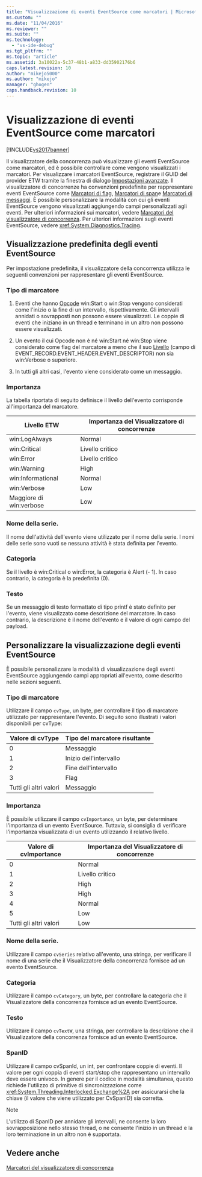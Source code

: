 ```yaml
---
title: "Visualizzazione di eventi EventSource come marcatori | Microsoft Docs"
ms.custom: ""
ms.date: "11/04/2016"
ms.reviewer: ""
ms.suite: ""
ms.technology: 
  - "vs-ide-debug"
ms.tgt_pltfrm: ""
ms.topic: "article"
ms.assetid: 3a10022a-5c37-48b1-a833-dd35902176b6
caps.latest.revision: 10
author: "mikejo5000"
ms.author: "mikejo"
manager: "ghogen"
caps.handback.revision: 10
---
```

# Visualizzazione di eventi EventSource come marcatori
[!INCLUDE[vs2017banner](../code-quality/includes/vs2017banner.md)]

Il visualizzatore della concorrenza può visualizzare gli eventi EventSource come marcatori, ed è possibile controllare come vengono visualizzati i marcatori.  Per visualizzare i marcatori EventSource, registrare il GUID del provider ETW tramite la finestra di dialogo [Impostazioni avanzate](../profiling/advanced-settings-dialog-box-concurrency-visualizer.md).  Il visualizzatore di concorrenze ha convenzioni predefinite per rappresentare eventi EventSource come [Marcatori di flag](../profiling/flag-markers.md), [Marcatori di span](../profiling/span-markers.md)e [Marcatori di messaggi](../profiling/message-markers.md).  È possibile personalizzare la modalità con cui gli eventi EventSource vengono visualizzati aggiungendo campi personalizzati agli eventi.  Per ulteriori informazioni sui marcatori, vedere [Marcatori del visualizzatore di concorrenza](../profiling/concurrency-visualizer-markers.md).  Per ulteriori informazioni sugli eventi EventSource, vedere <xref:System.Diagnostics.Tracing>.  
  
## Visualizzazione predefinita degli eventi EventSource  
 Per impostazione predefinita, il visualizzatore della concorrenza utilizza le seguenti convenzioni per rappresentare gli eventi EventSource.  
  
### Tipo di marcatore  
  
1.  Eventi che hanno [Opcode](http://msdn.microsoft.com/it-it/d97953df-669b-4c55-b1a8-925022b339b7) win:Start o win:Stop vengono considerati come l'inizio o la fine di un intervallo, rispettivamente.  Gli intervalli annidati o sovrapposti non possono essere visualizzati.  Le coppie di eventi che iniziano in un thread e terminano in un altro non possono essere visualizzati.  
  
2.  Un evento il cui Opcode non è né win:Start né win:Stop viene considerato come flag del marcatore a meno che il suo [Livello](http://msdn.microsoft.com/it-it/dfa4e0a9-4d89-4f50-aef9-1dae0dc11726) \(campo di EVENT\_RECORD.EVENT\_HEADER.EVENT\_DESCRIPTOR\) non sia win:Verbose o superiore.  
  
3.  In tutti gli altri casi, l'evento viene considerato come un messaggio.  
  
### Importanza  
 La tabella riportata di seguito definisce il livello dell'evento corrisponde all'importanza del marcatore.  
  
|Livello ETW|Importanza del Visualizzatore di concorrenze|  
|-----------------|--------------------------------------------------|  
|win:LogAlways|Normal|  
|win:Critical|Livello critico|  
|win:Error|Livello critico|  
|win:Warning|High|  
|win:Informational|Normal|  
|win:Verbose|Low|  
|Maggiore di win:verbose|Low|  
  
### Nome della serie.  
 Il nome dell'attività dell'evento viene utilizzato per il nome della serie.  I nomi delle serie sono vuoti se nessuna attività è stata definita per l'evento.  
  
### Categoria  
 Se il livello è win:Critical o win:Error, la categoria è Alert \(\- 1\).  In caso contrario, la categoria è la predefinita \(0\).  
  
### Testo  
 Se un messaggio di testo formattato di tipo printf è stato definito per l'evento, viene visualizzato come descrizione del marcatore.  In caso contrario, la descrizione è il nome dell'evento e il valore di ogni campo del payload.  
  
## Personalizzare la visualizzazione degli eventi EventSource  
 È possibile personalizzare la modalità di visualizzazione degli eventi EventSource aggiungendo campi appropriati all'evento, come descritto nelle sezioni seguenti.  
  
### Tipo di marcatore  
 Utilizzare il campo `cvType`, un byte, per controllare il tipo di marcatore utilizzato per rappresentare l'evento.  Di seguito sono illustrati i valori disponibili per cvType:  
  
|Valore di cvType|Tipo del marcatore risultante|  
|----------------------|-----------------------------------|  
|0|Messaggio|  
|1|Inizio dell'intervallo|  
|2|Fine dell'intervallo|  
|3|Flag|  
|Tutti gli altri valori|Messaggio|  
  
### Importanza  
 È possibile utilizzare il campo `cvImportance`, un byte, per determinare l'importanza di un evento EventSource.  Tuttavia, si consiglia di verificare l'importanza visualizzata di un evento utilizzando il relativo livello.  
  
|Valore di cvImportance|Importanza del Visualizzatore di concorrenze|  
|----------------------------|--------------------------------------------------|  
|0|Normal|  
|1|Livello critico|  
|2|High|  
|3|High|  
|4|Normal|  
|5|Low|  
|Tutti gli altri valori|Low|  
  
### Nome della serie.  
 Utilizzare il campo `cvSeries` relativo all'evento, una stringa, per verificare il nome di una serie che il Visualizzatore della concorrenza fornisce ad un evento EventSource.  
  
### Categoria  
 Utilizzare il campo `cvCategory`, un byte, per controllare la categoria che il Visualizzatore della concorrenza fornisce ad un evento EventSource.  
  
### Testo  
 Utilizzare il campo `cvTextW`, una stringa, per controllare la descrizione che il Visualizzatore della concorrenza fornisce ad un evento EventSource.  
  
### SpanID  
 Utilizzare il campo cvSpanId, un int, per confrontare coppie di eventi.  Il valore per ogni coppia di eventi start\/stop che rappresentano un intervallo deve essere univoco.  In genere per il codice in modalità simultanea, questo richiede l'utilizzo di primitive di sincronizzazione come <xref:System.Threading.Interlocked.Exchange%2A> per assicurarsi che la chiave \(il valore che viene utilizzato per CvSpanID\) sia corretta.  
  
> [!NOTE]
>  L'utilizzo di SpanID per annidare gli intervalli, ne consente la loro sovrapposizione nello stesso thread, o ne consente l'inizio in un thread e la loro terminazione in un altro non è supportata.  
  
## Vedere anche  
 [Marcatori del visualizzatore di concorrenza](../profiling/concurrency-visualizer-markers.md)